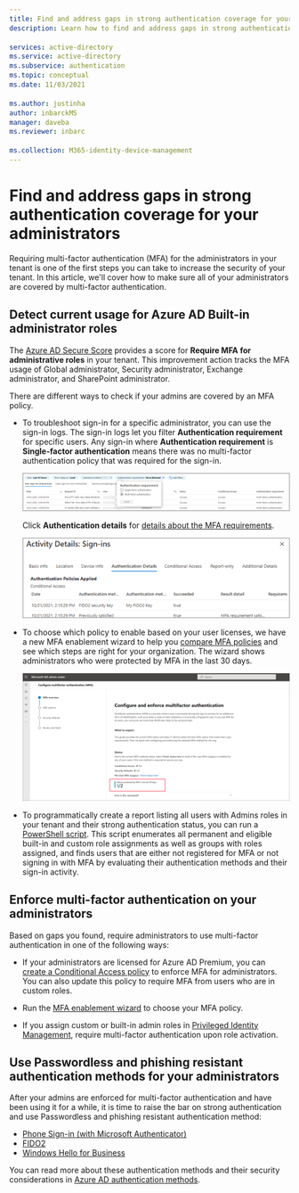 ```yaml
---
title: Find and address gaps in strong authentication coverage for your administrators in Azure Active Directory 
description: Learn how to find and address gaps in strong authentication coverage for your administrators in Azure Active Directory

services: active-directory
ms.service: active-directory
ms.subservice: authentication
ms.topic: conceptual
ms.date: 11/03/2021

ms.author: justinha
author: inbarckMS 
manager: daveba
ms.reviewer: inbarc

ms.collection: M365-identity-device-management
---
```

# Find and address gaps in strong authentication coverage for your administrators

Requiring multi-factor authentication (MFA) for the administrators in your tenant is one of the first steps you can take to increase the security of your tenant. In this article, we'll cover how to make sure all of your administrators are covered by multi-factor authentication.

## Detect current usage for Azure AD Built-in administrator roles

The [Azure AD Secure Score](../fundamentals/identity-secure-score.md) provides a score for **Require MFA for administrative roles** in your tenant. This improvement action tracks the MFA usage of Global administrator, Security administrator, Exchange administrator, and SharePoint administrator. 

There are different ways to check if your admins are covered by an MFA policy. 

- To troubleshoot sign-in for a specific administrator, you can use the sign-in logs. The sign-in logs let you filter **Authentication requirement** for specific users. Any sign-in where **Authentication requirement** is **Single-factor authentication** means there was no multi-factor authentication policy that was required for the sign-in.

  ![Screenshot of the sign-in log.](./media/how-to-authentication-find-coverage-gaps/auth-requirement.png)

  Click **Authentication details** for [details about the MFA requirements](../reports-monitoring/concept-sign-ins.md#authentication-details).
  
  ![Screenshot of the authentication activity details.](./media/how-to-authentication-find-coverage-gaps/details.png)

- To choose which policy to enable based on your user licenses, we have a new MFA enablement wizard to help you [compare MFA policies](concept-mfa-licensing.md#compare-multi-factor-authentication-policies) and see which steps are right for your organization. The wizard shows administrators who were protected by MFA in the last 30 days.

  ![Screenshot of the Multi-factor authentication enablement wizard.](./media/how-to-authentication-find-coverage-gaps/wizard.png)

- To programmatically create a report listing all users with Admins roles in your tenant and their strong authentication status, you can run a [PowerShell script](https://github.com/microsoft/AzureADToolkit/blob/main/src/Find-UnprotectedUsersWithAdminRoles.ps1). This script enumerates all permanent and eligible built-in and custom role assignments as well as groups with roles assigned, and finds users that are either not registered for MFA or not signing in with MFA by evaluating their authentication methods and their sign-in activity.

## Enforce multi-factor authentication on your administrators

Based on gaps you found, require administrators to use multi-factor authentication in one of the following ways:

- If your administrators are licensed for Azure AD Premium, you can [create a Conditional Access policy](tutorial-enable-azure-mfa.md) to enforce MFA for administrators. You can also update this policy to require MFA from users who are in custom roles.  

- Run the [MFA enablement wizard](https://aka.ms/MFASetupGuide) to choose your MFA policy.

- If you assign custom or built-in admin roles in [Privileged Identity Management](/privileged-identity-management/pim-configure.md), require multi-factor authentication upon role activation.

## Use Passwordless and phishing resistant authentication methods for your administrators

After your admins are enforced for multi-factor authentication and have been using it for a while, it is time to raise the bar on strong authentication and use Passwordless and phishing resistant authentication method: 

- [Phone Sign-in (with Microsoft Authenticator)](concept-authentication-authenticator-app.md)
- [FIDO2](concept-authentication-passwordless.md#fido2-security-keys)
- [Windows Hello for Business](/windows/security/identity-protection/hello-for-business/hello-overview.md)

You can read more about these authentication methods and their security considerations in [Azure AD authentication methods](concept-authentication-methods.md).


